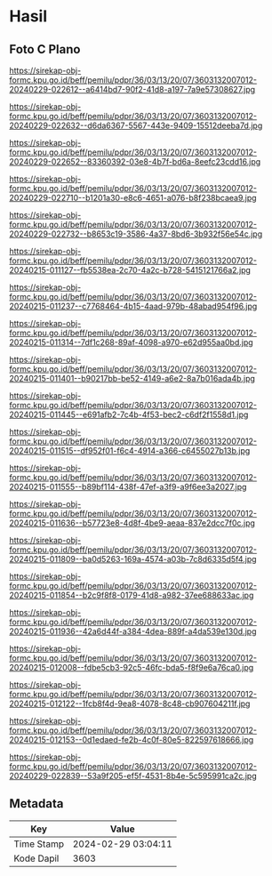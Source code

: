 # Hasil

## Foto C Plano

https://sirekap-obj-formc.kpu.go.id/beff/pemilu/pdpr/36/03/13/20/07/3603132007012-20240229-022612--a6414bd7-90f2-41d8-a197-7a9e57308627.jpg

https://sirekap-obj-formc.kpu.go.id/beff/pemilu/pdpr/36/03/13/20/07/3603132007012-20240229-022632--d6da6367-5567-443e-9409-15512deeba7d.jpg

https://sirekap-obj-formc.kpu.go.id/beff/pemilu/pdpr/36/03/13/20/07/3603132007012-20240229-022652--83360392-03e8-4b7f-bd6a-8eefc23cdd16.jpg

https://sirekap-obj-formc.kpu.go.id/beff/pemilu/pdpr/36/03/13/20/07/3603132007012-20240229-022710--b1201a30-e8c6-4651-a076-b8f238bcaea9.jpg

https://sirekap-obj-formc.kpu.go.id/beff/pemilu/pdpr/36/03/13/20/07/3603132007012-20240229-022732--b8653c19-3586-4a37-8bd6-3b932f56e54c.jpg

https://sirekap-obj-formc.kpu.go.id/beff/pemilu/pdpr/36/03/13/20/07/3603132007012-20240215-011127--fb5538ea-2c70-4a2c-b728-5415121766a2.jpg

https://sirekap-obj-formc.kpu.go.id/beff/pemilu/pdpr/36/03/13/20/07/3603132007012-20240215-011237--c7768464-4b15-4aad-979b-48abad954f96.jpg

https://sirekap-obj-formc.kpu.go.id/beff/pemilu/pdpr/36/03/13/20/07/3603132007012-20240215-011314--7df1c268-89af-4098-a970-e62d955aa0bd.jpg

https://sirekap-obj-formc.kpu.go.id/beff/pemilu/pdpr/36/03/13/20/07/3603132007012-20240215-011401--b90217bb-be52-4149-a6e2-8a7b016ada4b.jpg

https://sirekap-obj-formc.kpu.go.id/beff/pemilu/pdpr/36/03/13/20/07/3603132007012-20240215-011445--e691afb2-7c4b-4f53-bec2-c6df2f1558d1.jpg

https://sirekap-obj-formc.kpu.go.id/beff/pemilu/pdpr/36/03/13/20/07/3603132007012-20240215-011515--df952f01-f6c4-4914-a366-c6455027b13b.jpg

https://sirekap-obj-formc.kpu.go.id/beff/pemilu/pdpr/36/03/13/20/07/3603132007012-20240215-011555--b89bf114-438f-47ef-a3f9-a9f6ee3a2027.jpg

https://sirekap-obj-formc.kpu.go.id/beff/pemilu/pdpr/36/03/13/20/07/3603132007012-20240215-011636--b57723e8-4d8f-4be9-aeaa-837e2dcc7f0c.jpg

https://sirekap-obj-formc.kpu.go.id/beff/pemilu/pdpr/36/03/13/20/07/3603132007012-20240215-011809--ba0d5263-169a-4574-a03b-7c8d6335d5f4.jpg

https://sirekap-obj-formc.kpu.go.id/beff/pemilu/pdpr/36/03/13/20/07/3603132007012-20240215-011854--b2c9f8f8-0179-41d8-a982-37ee688633ac.jpg

https://sirekap-obj-formc.kpu.go.id/beff/pemilu/pdpr/36/03/13/20/07/3603132007012-20240215-011936--42a6d44f-a384-4dea-889f-a4da539e130d.jpg

https://sirekap-obj-formc.kpu.go.id/beff/pemilu/pdpr/36/03/13/20/07/3603132007012-20240215-012008--fdbe5cb3-92c5-46fc-bda5-f8f9e6a76ca0.jpg

https://sirekap-obj-formc.kpu.go.id/beff/pemilu/pdpr/36/03/13/20/07/3603132007012-20240215-012122--1fcb8f4d-9ea8-4078-8c48-cb907604211f.jpg

https://sirekap-obj-formc.kpu.go.id/beff/pemilu/pdpr/36/03/13/20/07/3603132007012-20240215-012153--0d1edaed-fe2b-4c0f-80e5-822597618666.jpg

https://sirekap-obj-formc.kpu.go.id/beff/pemilu/pdpr/36/03/13/20/07/3603132007012-20240229-022839--53a9f205-ef5f-4531-8b4e-5c595991ca2c.jpg


## Metadata

| Key        | Value               |
| ---------- | ------------------- |
| Time Stamp | 2024-02-29 03:04:11 |
| Kode Dapil | 3603                |



